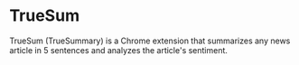 # TrueSum
TrueSum (TrueSummary) is a Chrome extension that summarizes any news article in 5 sentences and analyzes the article's sentiment.
